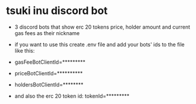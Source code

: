 # tsuki inu discord bot
- 3 discord bots that show erc 20 tokens price, holder amount and current gas fees as their nickname
- if you want to use this create .env file and add your bots' ids to the file like this: 
- gasFeeBotClientId=*********
- priceBotClientId=**********
- holdersBotClientId=********

- and also the erc 20 token id:
tokenId=*********

